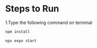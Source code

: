 # Steps to Run
1.Type the following command on terminal
```bash
npm install
```
```bash
npx expo start
```
